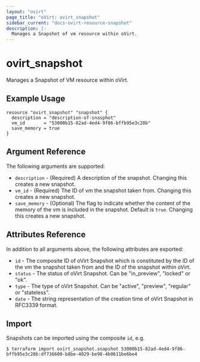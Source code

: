 ```yaml
---
layout: "ovirt"
page_title: "oVirt: ovirt_snapshot"
sidebar_current: "docs-ovirt-resource-snapshot"
description: |-
  Manages a Snapshot of vm resource within oVirt.
---
```


# ovirt\_snapshot

Manages a Snapshot of VM resource within oVirt.

## Example Usage

```hcl
resource "ovirt_snapshot" "snapshot" {
  description = "description-of-snasphot"
  vm_id       = "53000b15-82ad-4ed4-9f86-bffb95e3c28b"
  save_memory = true
}
```

## Argument Reference

The following arguments are supported:

* `description` - (Required) A description of the snapshot. Changing this creates a new snapshot.
* `vm_id` - (Required) The ID of vm the snapshot taken from. Changing this creates a new snapshot.
* `save_memory` - (Optional) The flag to indicate whether the content of the memory of the vm is included in the snapshot. Default is `true`. Changing this creates a new snapshot.

## Attributes Reference

In addition to all arguments above, the following attributes are exported:

* `id` - The composite ID of oVirt Snapshot which is constituted by the ID of the vm the snapshot taken from and the ID of the snapshot within oVirt.
* `status` - The status of oVirt Snapshot. Can be "in_preview", "locked" or "ok".
* `type` - The type of oVirt Snapshot. Can be "active", "preview", "regular" or "stateless".
* `date` - The string representation of the creation time of oVirt Snapshot in RFC3339 format.

## Import

Snapshots can be imported using the composite `id`, e.g.

```
$ terraform import ovirt_snapshot.snapshot 53000b15-82ad-4ed4-9f86-bffb95e3c28b:df736600-b8be-4029-be98-4b0611be6be4
```